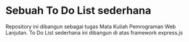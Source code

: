 # Sebuah To Do List sederhana

Repository ini dibangun sebagai tugas Mata Kuliah Pemrograman Web Lanjutan. To Do List sederhana ini dibangun di atas framework express.js